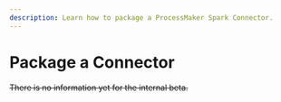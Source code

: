 ```yaml
---
description: Learn how to package a ProcessMaker Spark Connector.
---
```


# Package a Connector

~~There is no information yet for the internal beta.~~

